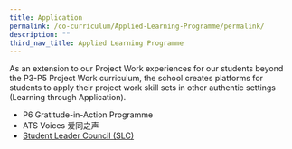 ```yaml
---
title: Application
permalink: /co-curriculum/Applied-Learning-Programme/permalink/
description: ""
third_nav_title: Applied Learning Programme
---
```

As an extension to our Project Work experiences for our students beyond the P3-P5 Project Work curriculum, the school creates platforms for students to apply their project work skill sets in other authentic settings (Learning through Application).

* P6 Gratitude-in-Action Programme
* ATS Voices 爱同之声
* [Student Leader Council (SLC)](https://aitong.moe.edu.sg/ats-experience/co-curriculum/student-leadership])